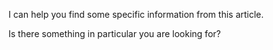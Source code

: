 I can help you find some specific information from this article. 

Is there something in particular you are looking for?
